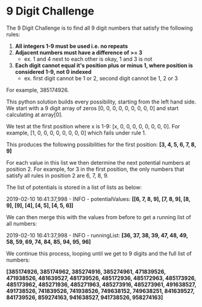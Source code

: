 
# 9 Digit Challenge

The 9 Digit Challenge is to find all 9 digit numbers that satisfy the following rules:

 1. **All integers 1-9 must be used i.e. no repeats**
 2. **Adjacent numbers must have a difference of >= 3**
    - ex. 1 and 4 next to each other is okay, 1 and 3 is not
 3. **Each digit cannot equal it's position plus or minus 1, where position is considered 1-9, not 0 indexed**
    - ex. first digit cannot be 1 or 2, second digit cannot be 1, 2 or 3
 
For example, 385174926.


This python solution builds every possibility, starting from the left hand side. We start with a 9 digit array of zeros [0, 0, 0, 0, 0, 0, 0, 0, 0] and start calculating at array[0]. 

We test at the first position where x is 1-9: [x, 0, 0, 0, 0, 0, 0, 0, 0]. For example, [1, 0, 0, 0, 0, 0, 0, 0, 0] which fails under rule 1.

This produces the following possibilities for the first position: **[3, 4, 5, 6, 7, 8, 9]**

For each value in this list we then determine the next potential numbers at position 2. For example, for 3 in the first position, the only numbers that satisfy all rules in position 2 are 6, 7, 8, 9.

The list of potentials is stored in a list of lists as below:

2019-02-10 16:41:37,998 - INFO - potentialValues: **[[6, 7, 8, 9], [7, 8, 9], [8, 9], [9], [4], [4, 5], [4, 5, 6]]**

We can then merge this with the values from before to get a running list of all numbers:

2019-02-10 16:41:37,998 - INFO - runningList: **[36, 37, 38, 39, 47, 48, 49, 58, 59, 69, 74, 84, 85, 94, 95, 96]**

We continue this process, looping until we get to 9 digits and the full list of numbers:

**[385174926, 385174962, 385274916, 385274961, 471839526, 471938526, 481639527, 481739526, 485172936, 485172963, 485173926, 485173962, 485271936, 485271963, 485273916, 485273961, 491638527, 491738526, 741839526, 741938526, 749638152, 749638251, 841639527, 841739526, 859274163, 941638527, 941738526, 958274163]**
